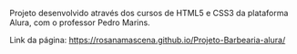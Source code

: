 Projeto desenvolvido através dos cursos de HTML5 e CSS3 da plataforma Alura, com o professor Pedro Marins.

Link da página: https://rosanamascena.github.io/Projeto-Barbearia-alura/
 
